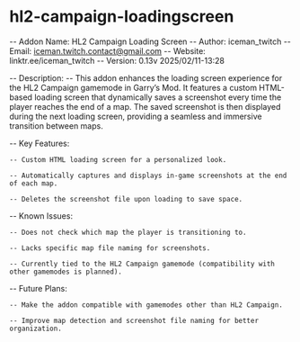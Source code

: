 # hl2-campaign-loadingscreen

-- Addon Name: HL2 Campaign Loading Screen
-- Author: iceman_twitch
-- Email: iceman.twitch.contact@gmail.com
-- Website: linktr.ee/iceman_twitch
-- Version: 0.13v 2025/02/11-13:28

-- Description:
-- This addon enhances the loading screen experience for the HL2 Campaign gamemode in Garry’s Mod. It features a custom HTML-based loading screen that dynamically saves a screenshot every time the player reaches the end of a map. The saved screenshot is then displayed during the next loading screen, providing a seamless and immersive transition between maps.

-- Key Features:

    -- Custom HTML loading screen for a personalized look.

    -- Automatically captures and displays in-game screenshots at the end of each map.

    -- Deletes the screenshot file upon loading to save space.

-- Known Issues:

    -- Does not check which map the player is transitioning to.

    -- Lacks specific map file naming for screenshots.

    -- Currently tied to the HL2 Campaign gamemode (compatibility with other gamemodes is planned).

-- Future Plans:

    -- Make the addon compatible with gamemodes other than HL2 Campaign.

    -- Improve map detection and screenshot file naming for better organization.
